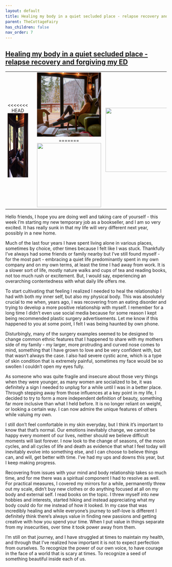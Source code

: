 ```yaml
---
layout: default
title: Healing my body in a quiet secluded place - relapse recovery and forgiving my ED
parent: TheCottageFairy
has_children: false
nav_order: 7
---
```


## [Healing my body in a quiet secluded place - relapse recovery and forgiving my ED](https://www.youtube.com/watch?v=9sGadrkS2PM)

<div>
<table align="center">
	<tr>
		<td align="center">
<<<<<<< HEAD
			<img src="../../assets/cottage_fairy_ai_generated_photos/Healing_my_body_in_a_quiet_secluded_place_-_relapse_recovery_and_forgiving_my_ED-[9sGadrkS2PM]/generated_00.png" height="200" width="200"/>
		</td>
		<td align="center">
			<img src="../../assets/cottage_fairy_ai_generated_photos/Healing_my_body_in_a_quiet_secluded_place_-_relapse_recovery_and_forgiving_my_ED-[9sGadrkS2PM]/generated_01.png" height="200" width="200"/>
		</td>
		<td align="center">
			<img src="../../assets/cottage_fairy_ai_generated_photos/Healing_my_body_in_a_quiet_secluded_place_-_relapse_recovery_and_forgiving_my_ED-[9sGadrkS2PM]/generated_02.png" height="200" width="200"/>
=======
			<img src="../../posters/Healing_my_body_in_a_quiet_secluded_place_-_relapse_recovery_and_forgiving_my_ED-[9sGadrkS2PM]/generated_00.png" height="200" width="200"/>
		</td>
		<td align="center">
			<img src="../../posters/Healing_my_body_in_a_quiet_secluded_place_-_relapse_recovery_and_forgiving_my_ED-[9sGadrkS2PM]/generated_01.png" height="200" width="200"/>
		</td>
		<td align="center">
			<img src="../../posters/Healing_my_body_in_a_quiet_secluded_place_-_relapse_recovery_and_forgiving_my_ED-[9sGadrkS2PM]/generated_02.png" height="200" width="200"/>
>>>>>>> ffe52613361410ad9d371a0f80e81de4dd24175f
		</td>
	</tr>
</table>
</div>

Hello friends, I hope you are doing well and taking care of yourself - this week I’m starting my new temporary job as a bookseller, and I am so very excited. It has really sunk in that my life will very different next year, possibly in a new home.

Much of the last four years I have spent living alone in various places, sometimes by choice, other times because I felt like I was stuck. Thankfully I’ve always had some friends or family nearby but I’ve still found myself - for the most part - embracing a quiet life predominantly spent in my own company and on my own terms, at least the time I had away from work. It is a slower sort of life, mostly nature walks and cups of tea and reading books, not too much rush or excitement. But, I would say, experiencing an overarching contentedness with what daily life offers me.

To start cultivating that feeling I realized I needed to heal the relationship I had with both my inner self, but also my physical body. This was absolutely crucial to me when, years ago, I was recovering from an eating disorder and trying to develop a more positive relationship with myself. I remember for a long time I didn’t even use social media because for some reason I kept being recommended plastic surgery advertisements. Let me know if this happened to you at some point, I felt I was being haunted by own phone.

Disturbingly, many of the surgery examples seemed to be designed to change common ethnic features that I happened to share with my mothers side of my family - my larger, more protruding and curved nose comes to mind, something that I have grown to love and be very confident with, but that wasn’t always the case. I also had severe cystic acne, which is a type of skin condition that is extremely painful, sometimes my face would be so swollen I couldn’t open my eyes fully.

As someone who was quite fragile and insecure about those very things when they were younger, as many women are socialized to be, it was definitely a sign I needed to unplug for a while until I was in a better place. Through stepping away from those influences at a key point in my life, I decided to try to form a more independent definition of beauty, something far more inclusive than what I held before. It is no longer reliant on weight, or looking a certain way. I can now admire the unique features of others while valuing my own.

I still don’t feel comfortable in my skin everyday, but I think it’s important to know that that’s normal. Our emotions inevitably change, we cannot be happy every moment of our lives, neither should we believe difficult moments will last forever. I now look to the change of seasons, of the moon cycles, and all cycles of life and death as evidence that what I feel today will inevitably evolve into something else, and I can choose to believe things can, and will, get better with time. I’ve had my ups and downs this year, but I keep making progress.

Recovering from issues with your mind and body relationship takes so much time, and for me there was a spiritual component I had to resolve as well. For practical measures, I covered my mirrors for a while, permanently threw out my scale, didn’t buy new clothes or do anything focused at all on my body and external self. I read books on the topic. I threw myself into new hobbies and interests, started hiking and instead appreciating what my body could do for me instead of how it looked. In my case that was incredibly healing and while everyone’s journey to self-love is different I definitely think there’s always value in finding new passions and getting creative with how you spend your time. When I put value in things separate from my insecurities, over time it took power away from them.

I’m still on that journey, and I have struggled at times to maintain my health, and through that I’ve realized how important it is not to expect perfection from ourselves. To recognize the power of our own voice, to have courage in the face of a world that is scary at times. To recognize a seed of something beautiful inside each of us.